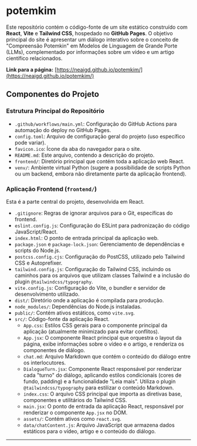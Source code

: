 # potemkim

Este repositório contém o código-fonte de um site estático construído com **React**, **Vite** e **Tailwind CSS**, hospedado no **GitHub Pages**. O objetivo principal do site é apresentar um diálogo interativo sobre o conceito de "Compreensão Potemkin" em Modelos de Linguagem de Grande Porte (LLMs), complementado por informações sobre um vídeo e um artigo científico relacionados.

**Link para a página:** [https://neaigd.github.io/potemkim/](https://neaigd.github.io/potemkim/)

## Componentes do Projeto

### Estrutura Principal do Repositório

*   `.github/workflows/main.yml`: Configuração do GitHub Actions para automação do deploy no GitHub Pages.
*   `config.toml`: Arquivo de configuração geral do projeto (uso específico pode variar).
*   `favicon.ico`: Ícone da aba do navegador para o site.
*   `README.md`: Este arquivo, contendo a descrição do projeto.
*   `frontend/`: Diretório principal que contém toda a aplicação web React.
*   `venv/`: Ambiente virtual Python (sugere a possibilidade de scripts Python ou um backend, embora não diretamente parte da aplicação frontend).

### Aplicação Frontend (`frontend/`)

Esta é a parte central do projeto, desenvolvida em React.

*   `.gitignore`: Regras de ignorar arquivos para o Git, específicas do frontend.
*   `eslint.config.js`: Configuração do ESLint para padronização do código JavaScript/React.
*   `index.html`: O ponto de entrada principal da aplicação web.
*   `package.json` e `package-lock.json`: Gerenciamento de dependências e scripts do Node.js.
*   `postcss.config.cjs`: Configuração do PostCSS, utilizado pelo Tailwind CSS e Autoprefixer.
*   `tailwind.config.js`: Configuração do Tailwind CSS, incluindo os caminhos para os arquivos que utilizam classes Tailwind e a inclusão do plugin `@tailwindcss/typography`.
*   `vite.config.js`: Configuração do Vite, o bundler e servidor de desenvolvimento utilizado.
*   `dist/`: Diretório onde a aplicação é compilada para produção.
*   `node_modules/`: Dependências do Node.js instaladas.
*   `public/`: Contém ativos estáticos, como `vite.svg`.
*   `src/`: Código-fonte da aplicação React.
    *   `App.css`: Estilos CSS gerais para o componente principal da aplicação (atualmente minimizado para evitar conflitos).
    *   `App.jsx`: O componente React principal que orquestra o layout da página, exibe informações sobre o vídeo e o artigo, e renderiza os componentes de diálogo.
    *   `chat.md`: Arquivo Markdown que contém o conteúdo do diálogo entre os interlocutores.
    *   `DialogueTurn.jsx`: Componente React responsável por renderizar cada "turno" do diálogo, aplicando estilos condicionais (cores de fundo, padding) e a funcionalidade "Leia mais". Utiliza o plugin `@tailwindcss/typography` para estilizar o conteúdo Markdown.
    *   `index.css`: O arquivo CSS principal que importa as diretivas base, componentes e utilitários do Tailwind CSS.
    *   `main.jsx`: O ponto de entrada da aplicação React, responsável por renderizar o componente `App.jsx` no DOM.
    *   `assets/`: Contém ativos como `react.svg`.
    *   `data/chatContent.js`: Arquivo JavaScript que armazena dados estáticos para o vídeo, artigo e o conteúdo do diálogo.

---
<!-- trigger action -->